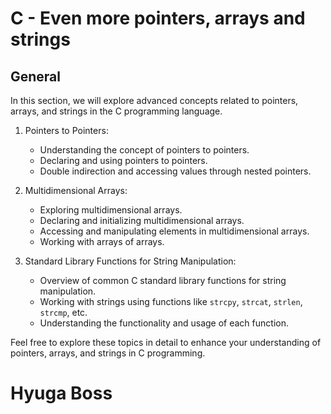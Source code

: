 # C - Even more pointers, arrays and strings

## General
In this section, we will explore advanced concepts related to pointers, arrays, and strings in the C programming language.

1. Pointers to Pointers:
   - Understanding the concept of pointers to pointers.
   - Declaring and using pointers to pointers.
   - Double indirection and accessing values through nested pointers.

2. Multidimensional Arrays:
   - Exploring multidimensional arrays.
   - Declaring and initializing multidimensional arrays.
   - Accessing and manipulating elements in multidimensional arrays.
   - Working with arrays of arrays.

3. Standard Library Functions for String Manipulation:
   - Overview of common C standard library functions for string manipulation.
   - Working with strings using functions like `strcpy`, `strcat`, `strlen`, `strcmp`, etc.
   - Understanding the functionality and usage of each function.

Feel free to explore these topics in detail to enhance your understanding of pointers, arrays, and strings in C programming.

# Hyuga Boss
